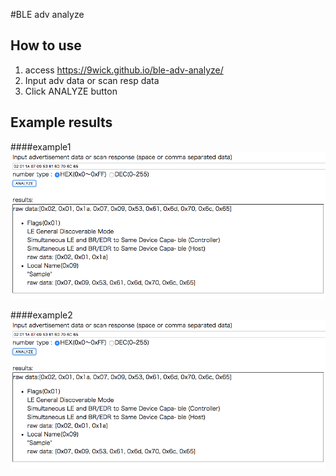 
#BLE adv analyze

## How to use

1. access https://9wick.github.io/ble-adv-analyze/
2. Input adv data or  scan resp data
3. Click ANALYZE button


## Example results

####example1
![example1](./img/example1.png)



####example2
![example2](./img/example1.png)